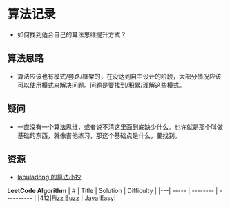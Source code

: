 # 算法记录

- 如何找到适合自己的算法思维提升方式？

## 算法思路
- 算法应该也有模式/套路/框架的，在没达到自主设计的阶段，大部分情况应该可以使用模式来解决问题。问题是要找到/积累/理解这些模式。

## 疑问
- 一直没有一个算法思维，或者说不清这里面到底缺少什么。也许就是那个叫做基础的东西，就像吉他练习，那这个基础点是什么，要找到。

## 资源
- [labuladong 的算法小抄](https://labuladong.gitee.io/algo/1/2/)

**LeetCode Algorithm**
| # | Title | Solution | Difficulty |
|---| ----- | -------- | ---------- |
|412|[Fizz Buzz](https://leetcode-cn.com/problems/fizz-buzz/) | [Java](./algorithms/FizzBuzz.java)|Easy| 

